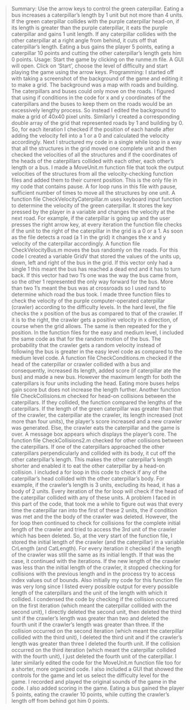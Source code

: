 > Summary:
Use the arrow keys to control the green caterpillar. Eating a bus increases a caterpillar’s length by 1 unit but not more than 4 units. If the green caterpillar collides with the purple caterpillar head-on, if its length is greater than the purple caterpillar, it eats the purple caterpillar and gains 1 unit length. If any caterpillar collides with the other caterpillar at a right angle from behind, it cuts off that caterpillar’s length. Eating a bus gains the player 5 points, eating a caterpillar 10 points and cutting the other caterpillar’s length gets him 0 points.
> Usage:
Start the game by clicking on the runme.m file. A GUI will open. Click on ‘Start’, choose the level of difficulty and start playing the game using the arrow keys.
> Programming:
I started off with taking a screenshot of the background of the game and editing it to make a grid. The background was a map with roads and building. The caterpillars and buses could only move on the roads. I figured that using if conditions in the code for x and y coordinates of the caterpillars and the buses to keep them on the roads would be an excessively lengthy process. So instead I edited the background to make a grid of 40x40 pixel units. Similarly I created a corresponding double array of the grid that represented roads by 1 and building by 0. So, for each iteration I checked if the position of each handle after adding the velocity fell into a 1 or a 0 and calculated the velocity accordingly.
Next I structured my code in a single while loop in a way that all the structures in the grid moved one complete unit and then checked the velocities of all the structures and if the coordinates of the heads of the caterpillars collided with each other, each other’s length or a bus.
I made a MoveUnit.m function file that took the output velocities of the structures from all the velocity-checking function files and added them to their current position. This is the only file in my code that contains pause. A for loop runs in this file with pause, sufficient number of times to move all the structures by one unit.
A function file CheckVelocityCaterpillar.m uses keyboard input function to determine the velocity of the green caterpillar. It stores the key pressed by the player in a variable and changes the velocity at the next road. For example, if the caterpillar is going up and the user presses the right arrow key, at every iteration the function file checks if the unit to the right of the caterpillar in the grid is a 0 or a 1. As soon as the file detects a road (a 1 in the grid) it changes the x and y velocity of the caterpillar accordingly.
A function file CheckVelocityBus.m moves the bus randomly on the roads. For this code I created a variable GridV that stored the values of the units up, down, left and right of the bus in the grid. If this vector only had a single 1 this meant the bus has reached a dead end and it has to turn back. If this vector had two 1’s one was the way the bus came from, so the other 1 represented the only way forward for the bus. More than two 1’s meant the bus was at crossroads so I used rand to determine which road the bus took.
I made three function files to check the velocity of the purple computer-operated caterpillar (crawler) according to the difficulty levels. In the hard level, the file checks the x position of the bus as compared to that of the crawler. If it is to the right, the crawler gets a positive velocity in x direction, of course when the grid allows. The same is then repeated for the y position. In the function files for the easy and medium level, I included the same code as that for the random motion of the bus. The probability that the crawler gets a random velocity instead of following the bus is greater in the easy level code as compared to the medium level code.
A function file CheckConditions.m checked if the head of the caterpillar or crawler collided with a bus and consequently, increased its length, added score (if caterpillar ate the bus) and made a new bus. However the maximum length for both the caterpillars is four units including the head. Eating more buses helps gain score but does not increase the length further.
Another function file CheckCollisions.m checked for head-on collisions between the caterpillars. If they collided, the function compared the lengths of the caterpillars. If the length of the green caterpillar was greater than that of the crawler, the caterpillar ate the crawler, its length increased (not more than four units), the player’s score increased and a new crawler was generated. Else, the crawler eats the caterpillar and the game is over. A message box appears which displays the player’s core.
The function file CheckCollisions2.m checked for other collisions between the caterpillars. If one of the caterpillars approached the other caterpillars perpendicularly and collided with its body, it cut off the other caterpillar’s length. This makes the other caterpillar’s length shorter and enabled it to eat the other caterpillar by a head-on collision. I included a for loop in this code to check if any of the caterpillar’s head collided with the other caterpillar’s body. For example, if the crawler’s length is 3 units, excluding its head, it has a body of 2 units. Every iteration of the for loop will check if the head of the caterpillar collided with any of these units. A problem I faced in this part of the code, that took me a while to figure out was that every time the caterpillar ran into the first of these 2 units, the if condition was met and the the body of the crawler was deleted. However, the for loop then continued to check for collisions for the complete initial length of the crawler and tried to access the 3rd unit of the crawler which has been deleted. So, at the very start of the function file, I stored the initial length of the crawler (and the caterpillar) in a variable CrLength (and CatLength). For every iteration it checked if the length of the crawler was still the same as its initial length. If that was the case, it continued with the iterations. If the new length of the crawler was less than the initial length of the crawler, it stopped checking for collisions with the previous length and in the process try to access index values out of bounds. Also initially my code for this function file was very long since I listed every possible output for every possible length of the caterpillars and the unit of the length with which it collided. I condensed the code by checking if the collision occurred on the first iteration (which meant the caterpillar collided with the second unit), I directly deleted the second unit, then deleted the third unit if the crawler’s length was greater than two and deleted the fourth unit if the crawler’s length was greater than three. If the collision occurred on the second iteration (which meant the caterpillar collided with the third unit), I deleted the third unit and if the crawler’s length was greater than three I deleted the fourth unit. If the collision occurred on the third iteration (which meant the caterpillar collided with the fourth unit), I just deleted the fourth unit of the caterpillar. I later similarly edited the code for the MoveUnit.m function file too for a shorter, more organized code.
I also included a GUI that showed the controls for the game and let us select the difficulty level for the game. I recorded and played the original sounds of the game in the code. I also added scoring in the game. Eating a bus gained the player 5 points, eating the crawler 10 points, while cutting the crawler’s length off from behind got him 0 points.
